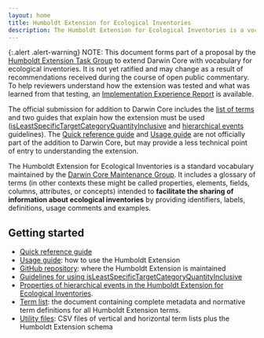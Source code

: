 ```yaml
---
layout: home
title: Humboldt Extension for Ecological Inventories
description: The Humboldt Extension for Ecological Inventories is a vocabulary for transmitting information about biodiversity surveys with hierarchical structure. It is used along with Darwin Core terms to extend descriptions of Events.
---
```


{:.alert .alert-warning}
NOTE: This document forms part of a proposal by the [Humboldt Extension Task Group](https://www.tdwg.org/community/osr/humboldt-extension/) to extend Darwin Core with vocabulary for ecological inventories. It is not yet ratified and may change as a result of recommendations received during the course of open public commentary. To help reviewers understand how the extension was tested and what was learned from that testing, an [Implementation Experience Report](https://docs.google.com/document/d/1RFdSHoyzWCQk9qO6uup4xQjWOMzPyBb-A0mcjj98hbk/edit?usp=sharing) is available.

The official submission for addition to Darwin Core includes the [list of terms](list/) and two guides that explain how the extension must be used ([isLeastSpecificTargetCategoryQuantityInclusive](inclusive/) and [hierarchical events](hierarchy/) guidelines). The [Quick reference guide](terms/) and [Usage guide](https://docs.google.com/document/d/1rX4m94rtZDR_8iIe3RvRnNYKDJcmSX3ii4S5hCznEA0/edit?usp=sharing) are not officially part of the addition to Darwin Core, but may provide a less technical point of entry to understanding the extension.

The Humboldt Extension for Ecological Inventories is a standard vocabulary maintained by the [Darwin Core Maintenance Group](https://www.tdwg.org/standards/dwc/#maintenance%20group). It includes a glossary of terms (in other contexts these might be called properties, elements, fields, columns, attributes, or concepts) intended to **facilitate the sharing of information about ecological inventories** by providing identifiers, labels, definitions, usage comments and examples.

## Getting started

* [Quick reference guide](terms/)
* [Usage guide](https://docs.google.com/document/d/1rX4m94rtZDR_8iIe3RvRnNYKDJcmSX3ii4S5hCznEA0/edit?usp=sharing): how to use the Humboldt Extension
* [GitHub repository](https://github.com/tdwg/hc): where the Humboldt Extension is maintained
* [Guidelines for using isLeastSpecificTargetCategoryQuantityInclusive](inclusive/)
* [Properties of hierarchical events in the Humboldt Extension for Ecological Inventories](hierarchy/).
* [Term list](list/): the document containing complete metadata and normative term definitions for all Humboldt Extension terms.
* [Utility files](https://github.com/tdwg/hc/tree/master/dist): CSV files of vertical and horizontal term lists plus the Humboldt Extension schema
